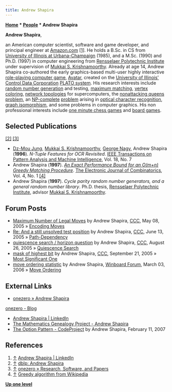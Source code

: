 ```yaml
---
title: Andrew Shapira
---
```

**[Home](Home "Home") * [People](People "People") * Andrew Shapira**

**Andrew Shapira**,

an American computer scientist, software and game developer, and principal engineer at [Amazon.com](https://en.wikipedia.org/wiki/Amazon.com) <a id="cite-note-1" href="#cite-ref-1">[1]</a>.
He holds a B.Sc. in CS from [University of Illinois at Urbana-Champaign](University_of_Illinois_at_Urbana-Champaign "University of Illinois at Urbana-Champaign") (1985), and a M.Sc. (1990) and Ph.D. (1997) in computer engineering from [Rensselaer Polytechnic Institute](https://en.wikipedia.org/wiki/Rensselaer_Polytechnic_Institute) under supervision of [Mukkai S. Krishnamoorthy](Mathematician#Krishnamoorthy "Mathematician").
Already at age 14, Andrew Shapira co-authored the early graphics-based multi-user highly interactive [role-playing computer game](https://en.wikipedia.org/wiki/Role-playing_video_game), [Avatar](https://en.wikipedia.org/wiki/Avatar_%28PLATO_system_video_game%29), created on the [University of Illinois'](University_of_Illinois_at_Urbana-Champaign "University of Illinois at Urbana-Champaign") [Control Data Corporation](https://en.wikipedia.org/wiki/Control_Data_Corporation) [PLATO system](https://en.wikipedia.org/wiki/PLATO_%28computer_system%29).
His research interests include [random number generation](Pseudorandom_Number_Generator "Pseudorandom Number Generator") and testing, [maximum matching](https://en.wikipedia.org/wiki/Matching_%28graph_theory%29), [vertex coloring](https://en.wikipedia.org/wiki/Graph_coloring#Vertex_coloring), [network topologies](https://en.wikipedia.org/wiki/Network_topology) for supercomputers,
the [nonattacking queens problem](Backtracking#8QinBitboards "Backtracking"), an [NP-complete](https://en.wikipedia.org/wiki/NP-complete) [problem](https://en.wikipedia.org/wiki/Decision_problem) arising in [optical character recognition](https://en.wikipedia.org/wiki/Optical_character_recognition), [graph isomorphism](https://en.wikipedia.org/wiki/Graph_isomorphism), and some problems in computer graphics.
His non professional interests include [one minute chess games](https://en.wikipedia.org/wiki/Fast_chess) and [board games](Games "Games").

## Selected Publications

<a id="cite-note-2" href="#cite-ref-2">[2]</a> <a id="cite-note-3" href="#cite-ref-3">[3]</a>

- [Dz-Mou Jung](https://dblp.uni-trier.de/pid/57/5146.html), [Mukkai S. Krishnamoorthy](Mathematician#Krishnamoorthy "Mathematician"), [George Nagy](https://www.ecse.rpi.edu/~nagy/), Andrew Shapira (**1996**). *N-Tuple Features for OCR Revisited*. [IEEE Transactions on Pattern Analysis and Machine Intelligence](IEEE#TPAMI "IEEE"), Vol. 18, No. 7
- Andrew Shapira (**1997**). *[An Exact Performance Bound for an O(m+n) Greedy Matching Procedure](https://www.combinatorics.org/ojs/index.php/eljc/article/view/v4i1r25)*. [The Electronic Journal of Combinatorics](https://en.wikipedia.org/wiki/Electronic_Journal_of_Combinatorics), Vol. 4, No. 1 <a id="cite-note-4" href="#cite-ref-4">[4]</a>
- Andrew Shapira (**1997**). *Cycle parity random number generators, and a general random number library*. Ph.D. thesis, [Rensselaer Polytechnic Institute](https://en.wikipedia.org/wiki/Rensselaer_Polytechnic_Institute), advisor [Mukkai S. Krishnamoorthy](Mathematician#Krishnamoorthy "Mathematician").

## Forum Posts

- [Maximum Number of Legal Moves](https://www.stmintz.com/ccc/index.php?id=424966) by Andrew Shapira, [CCC](CCC "CCC"), May 08, 2005 » [Encoding Moves](Encoding_Moves "Encoding Moves")
- [Re: And a still unsolved test position](https://www.stmintz.com/ccc/index.php?id=431088) by Andrew Shapira, [CCC](CCC "CCC"), June 13, 2005 » [Path-Dependency](Path-Dependency "Path-Dependency")
- [quiescence search / horizon question](https://www.stmintz.com/ccc/index.php?id=445400) by Andrew Shapira, [CCC](CCC "CCC"), August 26, 2005 » [Quiescence Search](Quiescence_Search "Quiescence Search")
- [mask of highest bit](https://www.stmintz.com/ccc/index.php?id=450730) by Andrew Shapira, [CCC](CCC "CCC"), September 21, 2005 » [Most Significant One](General_Setwise_Operations#TheMostSignificantOneBitMS1B "General Setwise Operations")
- [move ordering statistic](http://www.open-aurec.com/wbforum/viewtopic.php?f=4&t=4447) by Andrew Shapira, [Winboard Forum](Computer_Chess_Forums "Computer Chess Forums"), March 03, 2006 » [Move Ordering](Move_Ordering "Move Ordering")

## External Links

- [onezero » Andrew Shapira](http://onezero.org/)

[onezero - Blog](http://onezero.org/blog)

- [Andrew Shapira | LinkedIn](https://www.linkedin.com/in/andrewshapira/)
- [The Mathematics Genealogy Project - Andrew Shapira](http://genealogy.math.ndsu.nodak.edu/id.php?id=164929)
- [The Option Pattern - CodeProject](http://www.codeproject.com/Articles/17607/The-Option-Pattern) by Andrew Shapira, February 11, 2007

## References

1. <a id="cite-ref-1" href="#cite-note-1">↑</a> [Andrew Shapira | LinkedIn](https://www.linkedin.com/in/andrewshapira/)
1. <a id="cite-ref-2" href="#cite-note-2">↑</a> [dblp: Andrew Shapira](http://www.informatik.uni-trier.de/~ley/pers/hd/s/Shapira:Andrew.html)
1. <a id="cite-ref-3" href="#cite-note-3">↑</a> [onezero » Research, Software, and Papers](http://onezero.org/research-software-and-papers)
1. <a id="cite-ref-4" href="#cite-note-4">↑</a> [Greedy algorithm from Wikipedia](https://en.wikipedia.org/wiki/Greedy_algorithm)

**[Up one level](People "People")**

